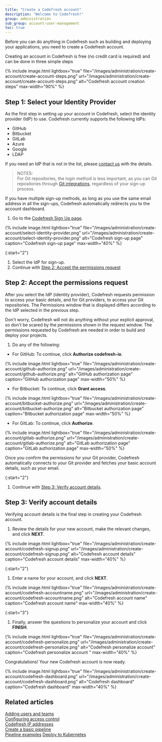 ```yaml
---
title: "Create a Codefresh account"
description: "Welcome to Codefresh!"
group: administration
sub_group: account-user-management
toc: true
---
```

Before you can do anything in Codefresh such as building and deploying your applications, you need to create a Codefresh account.

Creating an account in Codefresh is free (no credit card is required) and can be done in three simple steps

{% include 
image.html 
lightbox="true" 
file="/images/administration/create-account/create-account-steps.png" 
url="/images/administration/create-account/create-account-steps.png"
alt="Codefresh account creation steps" 
max-width="90%" 
%}

## Step 1: Select your Identity Provider
As the first step in setting up your account in Codefresh, select the identity provider (IdP) to use. 
Codefresh currently supports the following IdPs:
* GitHub
* Bitbucket
* GitLab 
* Azure
* Google 
* LDAP

If you need an IdP that is not in the list, please [contact us](https://codefresh.io/contact-us/) with the details.

>NOTES:  
  For Git repositories, the login method is less important, as you can Git repositories through [Git integrations]({{site.baseurl}}/docs/integrations/git-providers/), regardless of your sign-up process.  

  If you have multiple sign-up methods, as long as you use the same email address in all the sign-ups, Codefresh automatically redirects you to the account dashboard.

1. Go to the [Codefresh Sign Up page](https://g.codefresh.io/signup).  <!---need to change the URL and the screenshot-->


{% include 
image.html 
lightbox="true" 
file="/images/administration/create-account/select-identity-provider.png" 
url="/images/administration/create-account/select-identity-provider.png"
alt="Codefresh sign-up page" 
caption="Codefresh sign-up page" 
max-width="40%" 
%}

{:start="2"}
1. Select the IdP for sign-up.
1. Continue with  [Step 2: Accept the permissions request](#step2-accept-the-permissions-request)



## Step 2: Accept the permissions request

After you select the IdP (identity provider), Codefresh requests permission to access your basic details, and for Git providers, to access your Git repositories. The Permissions window that is displayed differs according to the IdP selected in the previous step.

Don't worry, Codefresh will not do anything without your explicit approval, so don't be scared by the permissions shown
in the request window. The permissions requested by Codefresh are needed in order to build and deploy your projects.

1. Do any of the following:
  * For GitHub: To continue, click **Authorize codefresh-io**.

{% include 
image.html 
lightbox="true" 
file="/images/administration/create-account/github-authorize.png" 
url="/images/administration/create-account/github-authorize.png"
alt="GitHub authorization page" 
caption="GitHub authorization page" 
max-width="50%" 
%}

  * For Bitbucket: To continue, click **Grant access**.


{% include 
image.html 
lightbox="true" 
file="/images/administration/create-account/bitbucket-authorize.png" 
url="/images/administration/create-account/bitbucket-authorize.png"
alt="Bitbucket authorization page" 
caption="Bitbucket authorization page" 
max-width="50%" 
%}

  * For GitLab: To continue, click **Authorize**.


{% include 
image.html 
lightbox="true" 
file="/images/administration/create-account/gitlab-authorize.png" 
url="/images/administration/create-account/gitlab-authorize.png"
alt="GitLab authorization page" 
caption="GitLab authorization page" 
max-width="50%" 
%}

  Once you confirm the permissions for your Git provider, Codefresh automatically connects to your Git provider and fetches your basic account details, such as your email.

{:start="2"}
1. Continue with [Step 3: Verify account details](#step-3-verify-account-details).

## Step 3: Verify account details

Verifying account details is the final step in creating your Codefresh account. 

1. Review the details for your new account, make the relevant changes, and click **NEXT**. 

{% include 
image.html 
lightbox="true" 
file="/images/administration/create-account/codefresh-signup.png" 
url="/images/administration/create-account/codefresh-signup.png" 
alt="Codefresh account details" 
caption="Codefresh account details" 
max-width="40%" 
%}

{:start="2"}
1. Enter a name for your account, and click **NEXT**.

{% include 
image.html 
lightbox="true" 
file="/images/administration/create-account/codefresh-accountname.png" 
url="/images/administration/create-account/codefresh-accountname.png" 
alt="Codefresh account name" 
caption="Codefresh account name" 
max-width="40%" 
%}

{:start="3"}
1. Finally, answer the questions to personalize your account and click **FINISH**.

{% include 
image.html 
lightbox="true" 
file="/images/administration/create-account/codefresh-personalize.png" 
url="/images/administration/create-account/codefresh-personalize.png" 
alt="Codefresh personalize account" 
caption="Codefresh personalize account " 
max-width="40%" 
%}

Congratulations! Your new Codefresh account is now ready.

{% include 
image.html 
lightbox="true" 
file="/images/administration/create-account/codefresh-dashboard.png" 
url="/images/administration/create-account/codefresh-dashboard.png" 
alt="Codefresh dashboard" 
caption="Codefresh dashboard" 
max-width="40%" 
%}



<!---nned to verify
The next step is learning how to [build your first application]({{site.baseurl}}/docs/administration/create-a-basic-pipeline/).


## Other Git connection options



Codefresh also supports Atlassian Stash/Bitbucket Server. You need to [contact us](https://codefresh.io/contact-us/) to enable this integration before you can use it for your account.


{% include 
image.html 
lightbox="true" 
file="/images/administration/create-account/stash.png" 
url="/images/administration/create-account/stash.png" 
alt="Codefresh and Atlassian Stash" 
caption="Codefresh and Atlassian Stash" 
max-width="100%" 
%}


Once that is done, follow the [Stash instructions]({{site.baseurl}}/docs/integrations/git-providers/#atlassian-stash) for more information. 



## Using Codefresh in a secure corporate environment

If your source code repositories are in a private Git account that lies behind your company firewall, or simply has no access to the Internet, we can still help you!

{% include 
image.html 
lightbox="true" 
file="/images/administration/create-account/git-firewall.png" 
url="/images/administration/create-account/git-firewall.png" 
alt="Git behind firewall" 
caption="Git behind firewall" 
max-width="100%" 
%}

We can establish a VPN / tunnel to your network or discuss options for an on-premises Codefresh deployment. Please [contact us to get started](https://codefresh.io/contact-us/).

-->
## Related articles
[Adding users and teams]({{site.baseurl}}/docs/administration/account-user-management/add-users/)  
[Configuring access control]({{site.baseurl}}/docs/administration/account-user-management/access-control/)  
[Codefresh IP addresses]({{site.baseurl}}/docs/administration/account-user-management/platform-ip-addresses/)  
[Create a basic pipeline]({{site.baseurl}}/docs/getting-started/create-a-basic-pipeline/)  
[Pipeline examples]({{site.baseurl}}/docs/example-catalog/ci-examples/)
[Deploy to Kubernetes]({{site.baseurl}}/docs/getting-started/deployment-to-kubernetes-quick-start-guide/)  


